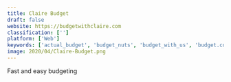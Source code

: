 ```yaml
---
title: Claire Budget
draft: false 
website: https://budgetwithclaire.com
classification: ['']
platform: ['Web']
keywords: ['actual_budget', 'budget_nuts', 'budget_with_us', 'budget.cool', 'budgetbakers', 'budgt', 'budgy_2', 'dashflow', 'dimeshift', 'empower', 'gembudget', 'gnucash', 'grisbi', 'guac', 'halfdollar', 'kmymoney', 'money_manager_ex', 'pennies', 'penny', 'senzu', 'spendee', 'the_new_finimize_for_iphone', 'wallet', 'wiebetaaltwat']
image: 2020/04/Claire-Budget.png
---
```

Fast and easy budgeting